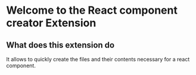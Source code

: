 # Welcome to the React component creator Extension

## What does this extension do

It allows to quickly create the files and their contents necessary for a react component.
